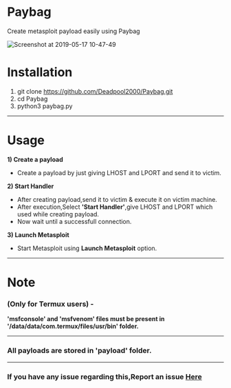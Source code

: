 # Paybag

Create metasploit payload easily using Paybag


![Screenshot at 2019-05-17 10-47-49](https://user-images.githubusercontent.com/32305505/57904787-dfb0ae80-7891-11e9-8301-34571fcf7dac.png)

# Installation
1) git clone https://github.com/Deadpool2000/Paybag.git
2) cd Paybag
3) python3 paybag.py

---------------------------------------------------------------------------------------------------------------

# Usage
**1) Create a payload**
- Create a payload by just giving LHOST and LPORT and send it to victim.

**2) Start Handler**
- After creating payload,send it to victim & execute it on victim machine.
- After execution,Select **'Start Handler'**,give LHOST and LPORT which used while creating payload.
- Now wait until a successfull connection.

**3) Launch Metasploit**
- Start Metasploit using **Launch Metasploit** option.

-----------------------------------------------------------------------------------------------------------------

# Note 
### (Only for Termux users) -

**'msfconsole' and 'msfvenom' files must be present in '/data/data/com.termux/files/usr/bin' folder.**

------------------------------------------------------------------------------------------------------------------

### All payloads are stored in 'payload' folder.

------------------------------------------------------------------------------------------------------------------

### If you have any issue regarding this,Report an issue [Here](https://github.com/Deadpool2000/portkali/issues)
